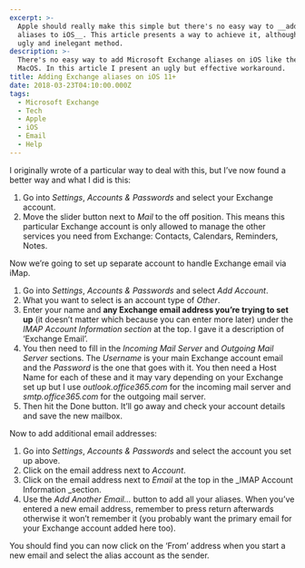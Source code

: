 ```yaml
---
excerpt: >-
  Apple should really make this simple but there's no easy way to __add Exchange
  aliases to iOS__. This article presents a way to achieve it, although it's an
  ugly and inelegant method.
description: >-
  There's no easy way to add Microsoft Exchange aliases on iOS like there is on
  MacOS. In this article I present an ugly but effective workaround.
title: Adding Exchange aliases on iOS 11+
date: 2018-03-23T04:10:00.000Z
tags:
  - Microsoft Exchange
  - Tech
  - Apple
  - iOS
  - Email
  - Help
---
```

I originally wrote of a particular way to deal with this, but I’ve now found a better way and what I did is this:

1. Go into _Settings_, _Accounts & Passwords_ and select  your Exchange account.
2. Move the slider button next to _Mail_ to the off position. This means this particular Exchange account is only allowed to manage the other services you need from Exchange: Contacts, Calendars, Reminders, Notes.

Now we’re going to set up separate account to handle Exchange email via iMap.

1. Go into _Settings_, _Accounts & Passwords_ and select _Add Account_.
2. What you want to select is an account type of _Other_.
3. Enter your name and **any Exchange email address you’re trying to set up** (it doesn’t matter which because you can enter more later) under the _IMAP Account Information section_ at the top. I gave it a description of ‘Exchange Email’.
4. You then need to fill in the _Incoming Mail Server_ and _Outgoing Mail Server_ sections. The _Username_ is your main Exchange account email and the _Password_ is the one that goes with it. You then need a Host Name for each of these and it may vary depending on your Exchange set up but I use _outlook.office365.com_ for the incoming mail server and _smtp.office365.com_ for the outgoing mail server.
5. Then hit the Done button. It’ll go away and check your account details and save the new mailbox.

Now to add additional email addresses:

1. Go into _Settings_, _Accounts & Passwords_ and select the account you set up above.
2. Click on the email address next to _Account_. 
3. Click on the email address next to _Email_ at the top in the _IMAP Account Information _section.
4. Use the _Add Another Email…_ button to add all your aliases. When you’ve entered a new email address, remember to press return afterwards otherwise it won’t remember it (you probably want the primary email for your Exchange account added here too).

You should find you can now click on the ‘From’ address when you start a new email and select the alias account as the sender.

